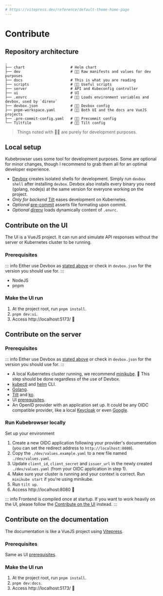 ```yaml
---
# https://vitepress.dev/reference/default-theme-home-page
---
```


# Contribute

## Repository architecture

```
.
├── chart                     # Helm chart
├── dev                       # 🧑‍💻 Raw manifests and values for dev purposes
├── docs                      # This is what you are reading
├── scripts                   # 🧑‍💻 Useful scripts
├── server                    # API and Kubeconfig controller
├── ui                        # UI
├── .envrc                    # 🧑‍💻 Loads environment variables and devbox, used by `direnv`
├── devbox.json               # 🧑‍💻 Devbox config
├── pnpm-workspace.yaml       # 🧑‍💻 Both UI and the docs are VueJS projects
├── .pre-commit-config.yaml   # 🧑‍💻 Precommit config
└── Tiltfile                  # 🧑‍💻 Tilt config
```

> Things noted with 🧑‍💻 are purely for development purposes.

## Local setup

Kubebrowser uses some tool for development purposes. Some are optional for minor changes, though I recommend to grab them all for an optimal developer experience.

- [Devbox](https://www.jetify.com/docs/devbox/) creates isolated shells for development. Simply run `devbox shell` after installing `devbox`.
  Devbox also installs every binary you need (golang, nodejs) at the same version for everyone working on the project.
- *Only for backend* [Tilt](https://tilt.dev/) eases development on Kubernetes.
- *Optional* [pre-commit](https://pre-commit.com/) asserts file formating upon commit.
- *Optional* [direnv](https://direnv.net/) loads dynamically content of `.envrc`.

## Contribute on the UI

The UI is a VueJS project. It can run and simulate API responses without the server or Kubernetes cluster to be running.

###  Prerequisites

::: info
Either use Devbox as [stated above](#local-setup) or check in `devbox.json` for the version you should use for.
:::

- NodeJS
- pnpm

### Make the UI run

1. At the project root, run `pnpm install`.
1. `pnpm dev:ui`.
1. Access http://localhost:5173/ 🎉


## Contribute on the server

### Prerequisites

::: info
Either use Devbox as [stated above](#local-setup) or check in `devbox.json` for the version you should use for.
:::

- A local Kubernetes cluster running, we recommend [minikube](https://minikube.sigs.k8s.io/docs/). 🚨 This step should be done regardless of the use of Devbox.
- [kubectl](https://kubernetes.io/docs/reference/kubectl/) and [helm](https://helm.sh/docs/intro/install/) CLI.
- [Golang](https://go.dev/).
- [Tilt](https://tilt.dev/) and [ko](https://ko.build/).
- UI [prerequisites](#prerequisites).
- An OpenID provider with an application set up. It could be any OIDC compatible provider, like a local [Keycloak](https://www.keycloak.org/securing-apps/oidc-layers) or even [Google](https://developers.google.com/identity/openid-connect/openid-connect).

### Run Kubebrowser locally

Set up your environment
1. Create a new OIDC application following your provider's documentation (you can set the redirect address to `http://localhost:8080`).
1. Copy the `./dev/values.example.yaml` to a new file named `./dev/values.yaml`.
1. Update `client_id`, `client_secret` and `issuer_url` in the newly created `./dev/values.yaml` (from your OIDC application in step 1).
1. Make sure your cluster is running and your context is correct. Run `minikube start` if you're using minikube.
1. Run `tilt up`.
1. Access http://localhost:8080 🎉

::: info
Frontend is compiled once at startup. If you want to work heavily on the UI, please follow the [Contribute on the UI](#contribute-on-the-ui) instead.
:::

## Contribute on the documentation

The documentation is like a VueJS project using [Vitepress](https://vitepress.dev/).

###  Prerequisites

Same as UI [prerequisites](#prerequisites).

### Make the UI run

1. At the project root, run `pnpm install`.
1. `pnpm dev:docs`.
1. Access http://localhost:5173/ 🎉
